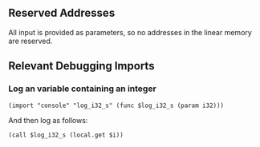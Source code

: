## Reserved Addresses

All input is provided as parameters, so no addresses in the linear memory are reserved.

## Relevant Debugging Imports

### Log an variable containing an integer

```wasm
(import "console" "log_i32_s" (func $log_i32_s (param i32)))
```

And then log as follows:

```wasm
(call $log_i32_s (local.get $i))
```
